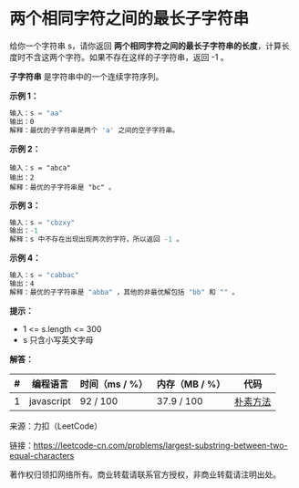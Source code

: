 # 两个相同字符之间的最长子字符串

给你一个字符串 s，请你返回 **两个相同字符之间的最长子字符串的长度**，计算长度时不含这两个字符。如果不存在这样的子字符串，返回 -1 。

**子字符串** 是字符串中的一个连续字符序列。

**示例 1：**

``` javascript
输入：s = "aa"
输出：0
解释：最优的子字符串是两个 'a' 之间的空子字符串。
```

**示例 2：**

``` javasacript
输入：s = "abca"
输出：2
解释：最优的子字符串是 "bc" 。
```

**示例 3：**

``` javascript
输入：s = "cbzxy"
输出：-1
解释：s 中不存在出现出现两次的字符，所以返回 -1 。
```

**示例 4：**

``` javascript
输入：s = "cabbac"
输出：4
解释：最优的子字符串是 "abba" ，其他的非最优解包括 "bb" 和 "" 。
```

**提示：**

- 1 <= s.length <= 300
- s 只含小写英文字母

**解答：**

**#**|**编程语言**|**时间（ms / %）**|**内存（MB / %）**|**代码**
--|--|--|--|--
1|javascript|92 / 100|37.9 / 100|[朴素方法](./javascript/ac_v1.js)

来源：力扣（LeetCode）

链接：https://leetcode-cn.com/problems/largest-substring-between-two-equal-characters

著作权归领扣网络所有。商业转载请联系官方授权，非商业转载请注明出处。
